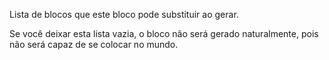 Lista de blocos que este bloco pode substituir ao gerar.

Se você deixar esta lista vazia, o bloco não será gerado naturalmente, pois não será capaz de se colocar no mundo.